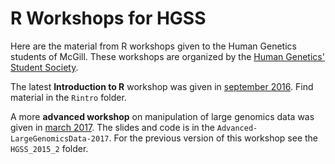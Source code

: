 # R Workshops for HGSS

Here are the material from R workshops given to the Human Genetics students of McGill. These workshops are organized by the [Human Genetics' Student Society](https://hgssmcgill.wordpress.com/).

The latest **Introduction to R** workshop was given in [september 2016](https://hgssmcgill.wordpress.com/workshops-seminars/r-workshops-2016-17/). Find material in the `Rintro` folder.

A more **advanced workshop** on manipulation of large genomics data was given in [march 2017](https://hgssmcgill.wordpress.com/workshops-seminars/advanced-r-workshop/). The slides and code is in the `Advanced-LargeGenomicsData-2017`. For the previous version of this workshop see the `HGSS_2015_2` folder.
